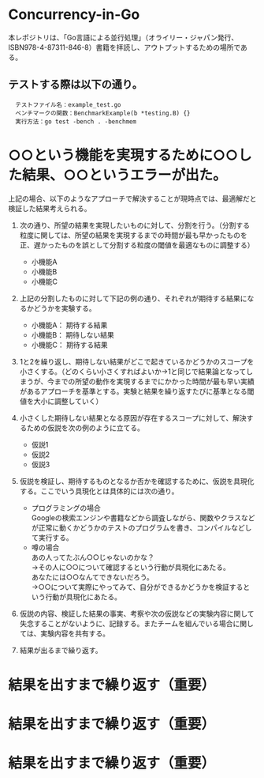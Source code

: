 # Concurrency-in-Go

本レポジトリは、「Go言語による並行処理」（オライリー・ジャパン発行、ISBN978-4-87311-846-8）書籍を拝読し、アウトプットするための場所である。

## テストする際は以下の通り。
```
  テストファイル名：example_test.go
  ベンチマークの関数：BenchmarkExample(b *testing.B) {}
  実行方法：go test -bench . -benchmem
```

# ○○という機能を実現するために○○した結果、○○というエラーが出た。


上記の場合、以下のようなアプローチで解決することが現時点では、最適解だと検証した結果考えられる。

1. 次の通り、所望の結果を実現したいものに対して、分割を行う。（分割する粒度に関しては、所望の結果を実現するまでの時間が最も早かったものを正、遅かったものを誤として分割する粒度の閾値を最適なものに調整する）
    - 小機能A
    - 小機能B
    - 小機能C

2. 上記の分割したものに対して下記の例の通り、それぞれが期待する結果になるかどうかを実験する。
    - 小機能A： 期待する結果
    - 小機能B： 期待しない結果
    - 小機能C： 期待する結果

3. 1と2を繰り返し、期待しない結果がどこで起きているかどうかのスコープを小さくする。（どのくらい小さくすればよいか→1と同じで結果論となってしまうが、今までの所望の動作を実現するまでにかかった時間が最も早い実績があるアプローチを基準とする。実験と結果を繰り返すたびに基準となる閾値を大小に調整していく）

4. 小さくした期待しない結果となる原因が存在するスコープに対して、解決するための仮説を次の例のように立てる。
    - 仮説1
    - 仮説2
    - 仮説3

5. 仮説を検証し、期待するものとなるか否かを確認するために、仮説を具現化する。ここでいう具現化とは具体的には次の通り。
    - プログラミングの場合<br>
        Googleの検索エンジンや書籍などから調査しながら、関数やクラスなどが正常に動くかどうかのテストのプログラムを書き、コンパイルなどして実行する。
    - 噂の場合<br>
        あの人ってたぶん○○じゃないのかな？<br>
        →その人に○○について確認するという行動が具現化にあたる。<br>
        あなたには○○なんてできないだろう。<br>
        →○○について実際にやってみて、自分ができるかどうかを検証するという行動が具現化にあたる。<br>

6. 仮説の内容、検証した結果の事実、考察や次の仮説などの実験内容に関して失念することがないように、記録する。またチームを組んでいる場合に関しては、実験内容を共有する。
7. 結果が出るまで繰り返す。

# 結果を出すまで繰り返す（重要）
# 結果を出すまで繰り返す（重要）
# 結果を出すまで繰り返す（重要）
